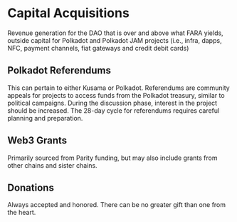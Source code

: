 # Capital Acquisitions
Revenue generation for the DAO that is over and above what FARA yields, outside capital for Polkadot and Polkadot JAM projects (i.e., infra, dapps, NFC, payment channels, fiat gateways and credit debit cards)

## Polkadot Referendums

This can pertain to either Kusama or Polkadot. Referendums are community appeals for projects to access funds from the Polkadot treasury, similar to political campaigns. During the discussion phase, interest in the project should be increased. The 28-day cycle for referendums requires careful planning and preparation.

## Web3 Grants

Primarily sourced from Parity funding, but may also include grants from other chains and sister chains.

## Donations

Always accepted and honored. There can be no greater gift than one from the heart.
